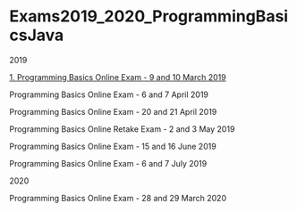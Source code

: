 # Exams2019_2020_ProgrammingBasicsJava

2019

[1. Programming Basics Online Exam - 9 and 10 March 2019](/)

Programming Basics Online Exam - 6 and 7 April 2019

Programming Basics Online Exam - 20 and 21 April 2019

Programming Basics Online Retake Exam - 2 and 3 May 2019

Programming Basics Online Exam - 15 and 16 June 2019

Programming Basics Online Exam - 6 and 7 July 2019

2020

Programming Basics Online Exam - 28 and 29 March 2020
